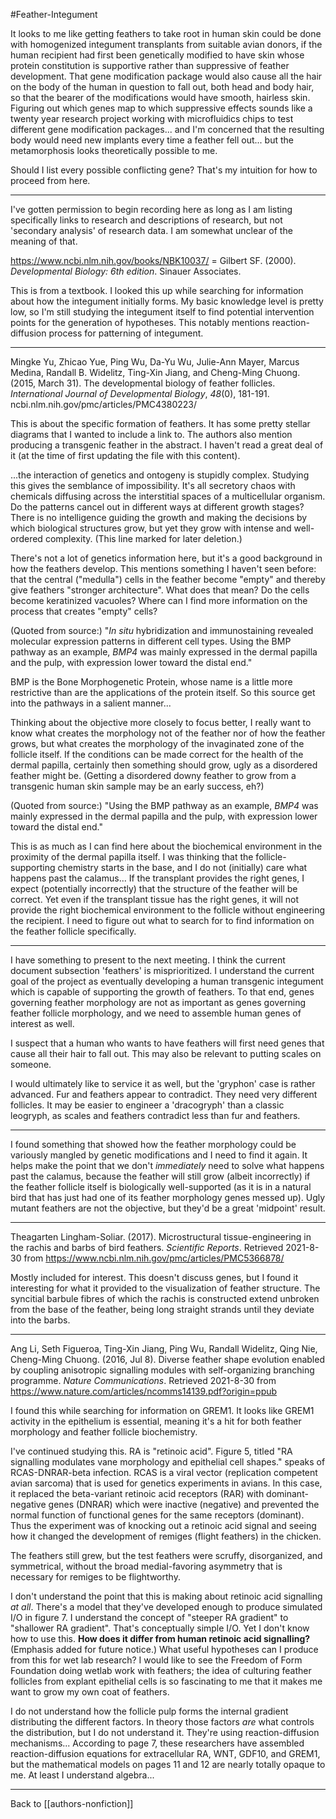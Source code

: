 #Feather-Integument

It looks to me like getting feathers to take root in human skin could be done with homogenized integument transplants from suitable avian donors, if the human recipient had first been genetically modified to have skin whose protein constitution is supportive rather than suppressive of feather development.  That gene modification package would also cause all the hair on the body of the human in question to fall out, both head and body hair, so that the bearer of the modifications would have smooth, hairless skin.  Figuring out which genes map to which suppressive effects sounds like a twenty year research project working with microfluidics chips to test different gene modification packages... and I'm concerned that the resulting body would need new implants every time a feather fell out... but the metamorphosis looks theoretically possible to me.

Should I list every possible conflicting gene?  That's my intuition for how to proceed from here.

---
I've gotten permission to begin recording here as long as I am listing specifically links to research and descriptions of research, but not 'secondary analysis' of research data.  I am somewhat unclear of the meaning of that.

https://www.ncbi.nlm.nih.gov/books/NBK10037/ =
Gilbert SF. (2000). *Developmental Biology: 6th edition*. Sinauer Associates.

This is from a textbook.  I looked this up while searching for information about how the integument initially forms.  My basic knowledge level is pretty low, so I'm still studying the integument itself to find potential intervention points for the generation of hypotheses.  This notably mentions reaction-diffusion process for patterning of integument.

---
Mingke Yu, Zhicao Yue, Ping Wu, Da-Yu Wu, Julie-Ann Mayer, Marcus Medina, Randall B. Widelitz, Ting-Xin Jiang, and Cheng-Ming Chuong. (2015, March 31). The developmental biology of feather follicles. *International Journal of Developmental Biology*, *48*(0), 181-191. ncbi.nlm.nih.gov/pmc/articles/PMC4380223/

This is about the specific formation of feathers.  It has some pretty stellar diagrams that I wanted to include a link to.  The authors also mention producing a transgenic feather in the abstract.  I haven't read a great deal of it (at the time of first updating the file with this content).

...the interaction of genetics and ontogeny is stupidly complex.  Studying this gives the semblance of impossibility.  It's all secretory chaos with chemicals diffusing across the interstitial spaces of a multicellular organism.  Do the patterns cancel out in different ways at different growth stages?  There is no intelligence guiding the growth and making the decisions by which biological structures grow, but yet they grow with intense and well-ordered complexity.  (This line marked for later deletion.)

There's not a lot of genetics information here, but it's a good background in how the feathers develop.  This mentions something I haven't seen before: that the central ("medulla") cells in the feather become "empty" and thereby give feathers "stronger architecture".  What does that mean?  Do the cells become keratinized vacuoles?  Where can I find more information on the process that creates "empty" cells?

(Quoted from source:)
"*In situ* hybridization and immunostaining revealed molecular expression patterns in different cell types. Using the BMP pathway as an example, *BMP4* was mainly expressed in the dermal papilla and the pulp, with expression lower toward the distal end."

BMP is the Bone Morphogenetic Protein, whose name is a little more restrictive than are the applications of the protein itself.  So this source get into the pathways in a salient manner...

Thinking about the objective more closely to focus better, I really want to know what creates the morphology not of the feather nor of how the feather grows, but what creates the morphology of the invaginated zone of the follicle itself.  If the conditions can be made correct for the health of the dermal papilla, certainly then something should grow, ugly as a disordered feather might be.  (Getting a disordered downy feather to grow from a transgenic human skin sample may be an early success, eh?)

(Quoted from source:)
"Using the BMP pathway as an example, *BMP4* was mainly expressed in the dermal papilla and the pulp, with expression lower toward the distal end."

This is as much as I can find here about the biochemical environment in the proximity of the dermal papilla itself.  I was thinking that the follicle-supporting chemistry starts in the base, and I do not (initially) care what happens past the calamus...  If the transplant provides the right genes, I expect (potentially incorrectly) that the structure of the feather will be correct.  Yet even if the transplant tissue has the right genes, it will not provide the right biochemical environment to the follicle without engineering the recipient.  I need to figure out what to search for to find information on the feather follicle specifically.

---
I have something to present to the next meeting.  I think the current document subsection 'feathers' is misprioritized.  I understand the current goal of the project as eventually developing a human transgenic integument which is capable of supporting the growth of feathers.  To that end, genes governing feather morphology are not as important as genes governing feather follicle morphology, and we need to assemble human genes of interest as well.

I suspect that a human who wants to have feathers will first need genes that cause all their hair to fall out.  This may also be relevant to putting scales on someone.

I would ultimately like to service it as well, but the 'gryphon' case is rather advanced.  Fur and feathers appear to contradict.  They need very different follicles.  It may be easier to engineer a 'dracogryph' than a classic leogryph, as scales and feathers contradict less than fur and feathers.

---
I found something that showed how the feather morphology could be variously mangled by genetic modifications and I need to find it again.  It helps make the point that we don't *immediately* need to solve what happens past the calamus, because the feather will still grow (albeit incorrectly) if the feather follicle itself is biologically well-supported (as it is in a natural bird that has just had one of its feather morphology genes messed up).  Ugly mutant feathers are not the objective, but they'd be a great 'midpoint' result.

---
Theagarten Lingham-Soliar. (2017). Microstructural tissue-engineering in the rachis and barbs of bird feathers.  *Scientific Reports*.  Retrieved 2021-8-30 from https://www.ncbi.nlm.nih.gov/pmc/articles/PMC5366878/

Mostly included for interest.  This doesn't discuss genes, but I found it interesting for what it provided to the visualization of feather structure.  The syncitial barbule fibres of which the rachis is constructed extend unbroken from the base of the feather, being long straight strands until they deviate into the barbs.

---
Ang Li, Seth Figueroa, Ting-Xin Jiang, Ping Wu, Randall Widelitz, Qing Nie, Cheng-Ming Chuong.  (2016, Jul 8).  Diverse feather shape evolution enabled by coupling anisotropic signalling modules with self-organizing branching programme.  *Nature Communications*.  Retrieved 2021-8-30 from https://www.nature.com/articles/ncomms14139.pdf?origin=ppub

I found this while searching for information on GREM1.  It looks like GREM1 activity in the epithelium is essential, meaning it's a hit for both feather morphology and feather follicle biochemistry.

I've continued studying this.  RA is "retinoic acid".  Figure 5, titled "RA signalling modulates vane morphology and epithelial cell shapes." speaks of RCAS-DNRAR-beta infection.  RCAS is a viral vector (replication competent avian sarcoma) that is used for genetics experiments in avians.  In this case, it replaced the beta-variant retinoic acid receptors (RAR) with dominant-negative genes (DNRAR) which were inactive (negative) and prevented the normal function of functional genes for the same receptors (dominant).  Thus the experiment was of knocking out a retinoic acid signal and seeing how it changed the development of remiges (flight feathers) in the chicken.

The feathers still grew, but the test feathers were scruffy, disorganized, and symmetrical, without the broad medial-favoring asymmetry that is necessary for remiges to be flightworthy.

I don't understand the point that this is making about retinoic acid signalling *at all*.  There's a model that they've developed enough to produce simulated I/O in figure 7.  I understand the concept of "steeper RA gradient" to "shallower RA gradient".  That's conceptually simple I/O.  Yet I don't know how to use this.  **How does it differ from human retinoic acid signalling?**  (Emphasis added for future notice.)  What useful hypotheses can I produce from this for wet lab research?  I would like to see the Freedom of Form Foundation doing wetlab work with feathers; the idea of culturing feather follicles from explant epithelial cells is so fascinating to me that it makes me want to grow my own coat of feathers.

I do not understand how the follicle pulp forms the internal gradient distributing the different factors.  In theory those factors *are* what controls the distribution, but I do not understand it.  They're using reaction-diffusion mechanisms...  According to page 7, these researchers have assembled reaction-diffusion equations for extracellular RA, WNT, GDF10, and GREM1, but the mathematical models on pages 11 and 12 are nearly totally opaque to me.  At least I understand algebra...

---
Back to [[authors-nonfiction]]